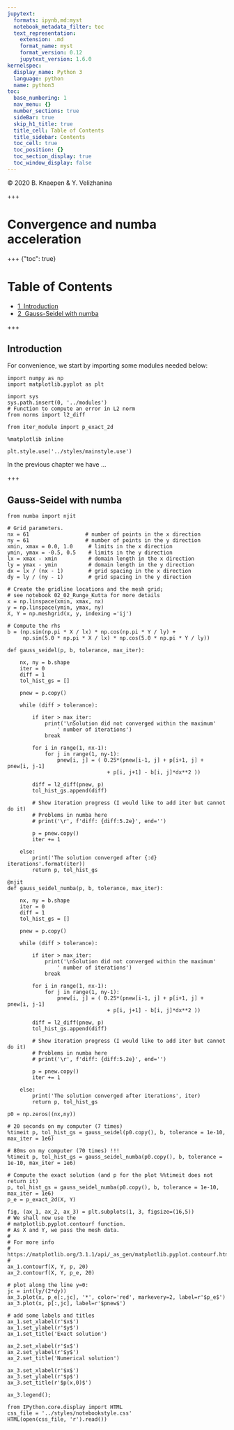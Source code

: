 ```yaml
---
jupytext:
  formats: ipynb,md:myst
  notebook_metadata_filter: toc
  text_representation:
    extension: .md
    format_name: myst
    format_version: 0.12
    jupytext_version: 1.6.0
kernelspec:
  display_name: Python 3
  language: python
  name: python3
toc:
  base_numbering: 1
  nav_menu: {}
  number_sections: true
  sideBar: true
  skip_h1_title: true
  title_cell: Table of Contents
  title_sidebar: Contents
  toc_cell: true
  toc_position: {}
  toc_section_display: true
  toc_window_display: false
---
```


<div class="copyright" property="vk:rights">&copy;
  <span property="vk:dateCopyrighted">2020</span>
  <span property="vk:publisher">B. Knaepen & Y. Velizhanina</span>
</div>

+++

# Convergence and numba acceleration

+++ {"toc": true}

<h1>Table of Contents<span class="tocSkip"></span></h1>
<div class="toc"><ul class="toc-item"><li><span><a href="#Introduction" data-toc-modified-id="Introduction-1"><span class="toc-item-num">1&nbsp;&nbsp;</span>Introduction</a></span></li><li><span><a href="#Gauss-Seidel-with-numba" data-toc-modified-id="Gauss-Seidel-with-numba-2"><span class="toc-item-num">2&nbsp;&nbsp;</span>Gauss-Seidel with numba</a></span></li></ul></div>

+++

## Introduction

For convenience, we start by importing some modules needed below:

```{code-cell} ipython3
import numpy as np
import matplotlib.pyplot as plt

import sys
sys.path.insert(0, '../modules')
# Function to compute an error in L2 norm
from norms import l2_diff

from iter_module import p_exact_2d

%matplotlib inline

plt.style.use('../styles/mainstyle.use')
```

In the previous chapter we have ...

+++

## Gauss-Seidel with numba

```{code-cell} ipython3
from numba import njit
```

```{code-cell} ipython3
# Grid parameters.
nx = 61                  # number of points in the x direction
ny = 61                  # number of points in the y direction
xmin, xmax = 0.0, 1.0     # limits in the x direction
ymin, ymax = -0.5, 0.5    # limits in the y direction
lx = xmax - xmin          # domain length in the x direction
ly = ymax - ymin          # domain length in the y direction
dx = lx / (nx - 1)        # grid spacing in the x direction
dy = ly / (ny - 1)        # grid spacing in the y direction

# Create the gridline locations and the mesh grid;
# see notebook 02_02_Runge_Kutta for more details
x = np.linspace(xmin, xmax, nx)
y = np.linspace(ymin, ymax, ny)
X, Y = np.meshgrid(x, y, indexing ='ij')

# Compute the rhs
b = (np.sin(np.pi * X / lx) * np.cos(np.pi * Y / ly) +
     np.sin(5.0 * np.pi * X / lx) * np.cos(5.0 * np.pi * Y / ly))
```

```{code-cell} ipython3
def gauss_seidel(p, b, tolerance, max_iter):
    
    nx, ny = b.shape
    iter = 0
    diff = 1
    tol_hist_gs = []
    
    pnew = p.copy()
    
    while (diff > tolerance):
    
        if iter > max_iter:
            print('\nSolution did not converged within the maximum'
                ' number of iterations')
            break
        
        for i in range(1, nx-1):
            for j in range(1, ny-1):
                pnew[i, j] = ( 0.25*(pnew[i-1, j] + p[i+1, j] + pnew[i, j-1]
                                + p[i, j+1] - b[i, j]*dx**2 ))
        
        diff = l2_diff(pnew, p)
        tol_hist_gs.append(diff)

        # Show iteration progress (I would like to add iter but cannot do it)
        # Problems in numba here
        # print('\r', f'diff: {diff:5.2e}', end='')
        
        p = pnew.copy()
        iter += 1

    else:
        print('The solution converged after {:d} iterations'.format(iter))
        return p, tol_hist_gs

@njit
def gauss_seidel_numba(p, b, tolerance, max_iter):
    
    nx, ny = b.shape
    iter = 0
    diff = 1
    tol_hist_gs = []
    
    pnew = p.copy()
    
    while (diff > tolerance):
    
        if iter > max_iter:
            print('\nSolution did not converged within the maximum'
                ' number of iterations')
            break
        
        for i in range(1, nx-1):
            for j in range(1, ny-1):
                pnew[i, j] = ( 0.25*(pnew[i-1, j] + p[i+1, j] + pnew[i, j-1]
                                + p[i, j+1] - b[i, j]*dx**2 ))
        
        diff = l2_diff(pnew, p)
        tol_hist_gs.append(diff)

        # Show iteration progress (I would like to add iter but cannot do it)
        # Problems in numba here
        # print('\r', f'diff: {diff:5.2e}', end='')
        
        p = pnew.copy()
        iter += 1

    else:
        print('The solution converged after iterations', iter)
        return p, tol_hist_gs
```

```{code-cell} ipython3
p0 = np.zeros((nx,ny))
```

```{code-cell} ipython3
# 20 seconds on my computer (7 times)
%timeit p, tol_hist_gs = gauss_seidel(p0.copy(), b, tolerance = 1e-10, max_iter = 1e6)
```

```{code-cell} ipython3
# 80ms on my computer (70 times) !!!
%timeit p, tol_hist_gs = gauss_seidel_numba(p0.copy(), b, tolerance = 1e-10, max_iter = 1e6)
```

```{code-cell} ipython3
# Compute the exact solution (and p for the plot %%timeit does not return it)
p, tol_hist_gs = gauss_seidel_numba(p0.copy(), b, tolerance = 1e-10, max_iter = 1e6)
p_e = p_exact_2d(X, Y)
```

```{code-cell} ipython3
fig, (ax_1, ax_2, ax_3) = plt.subplots(1, 3, figsize=(16,5))
# We shall now use the
# matplotlib.pyplot.contourf function.
# As X and Y, we pass the mesh data.
#
# For more info
# https://matplotlib.org/3.1.1/api/_as_gen/matplotlib.pyplot.contourf.html
#
ax_1.contourf(X, Y, p, 20)
ax_2.contourf(X, Y, p_e, 20)

# plot along the line y=0:
jc = int(ly/(2*dy))
ax_3.plot(x, p_e[:,jc], '*', color='red', markevery=2, label=r'$p_e$')
ax_3.plot(x, p[:,jc], label=r'$pnew$')

# add some labels and titles
ax_1.set_xlabel(r'$x$')
ax_1.set_ylabel(r'$y$')
ax_1.set_title('Exact solution')

ax_2.set_xlabel(r'$x$')
ax_2.set_ylabel(r'$y$')
ax_2.set_title('Numerical solution')

ax_3.set_xlabel(r'$x$')
ax_3.set_ylabel(r'$p$')
ax_3.set_title(r'$p(x,0)$')

ax_3.legend();
```

```{code-cell} ipython3
from IPython.core.display import HTML
css_file = '../styles/notebookstyle.css'
HTML(open(css_file, 'r').read())
```

```{code-cell} ipython3

```
